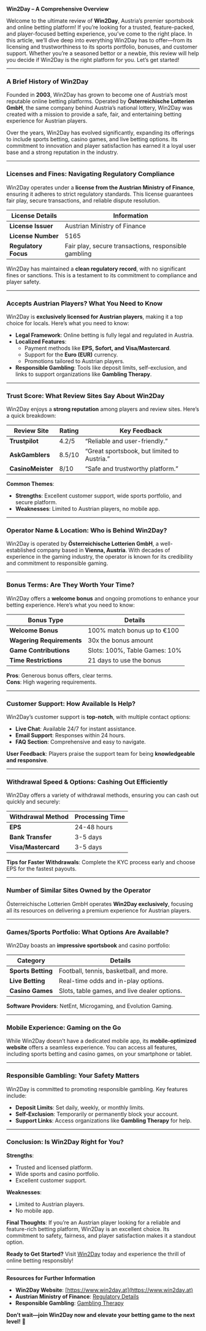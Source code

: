 **Win2Day – A Comprehensive Overview**  

Welcome to the ultimate review of **Win2Day**, Austria’s premier sportsbook and online betting platform! If you’re looking for a trusted, feature-packed, and player-focused betting experience, you’ve come to the right place. In this article, we’ll dive deep into everything Win2Day has to offer—from its licensing and trustworthiness to its sports portfolio, bonuses, and customer support. Whether you’re a seasoned bettor or a newbie, this review will help you decide if Win2Day is the right platform for you. Let’s get started!  

---

### **A Brief History of Win2Day**  

Founded in **2003**, Win2Day has grown to become one of Austria’s most reputable online betting platforms. Operated by **Österreichische Lotterien GmbH**, the same company behind Austria’s national lottery, Win2Day was created with a mission to provide a safe, fair, and entertaining betting experience for Austrian players.  

Over the years, Win2Day has evolved significantly, expanding its offerings to include sports betting, casino games, and live betting options. Its commitment to innovation and player satisfaction has earned it a loyal user base and a strong reputation in the industry.  

---

### **Licenses and Fines: Navigating Regulatory Compliance**  

Win2Day operates under a **license from the Austrian Ministry of Finance**, ensuring it adheres to strict regulatory standards. This license guarantees fair play, secure transactions, and reliable dispute resolution.  

| **License Details** | **Information** |  
|----------------------|-----------------|  
| **License Issuer**   | Austrian Ministry of Finance |  
| **License Number**   | 5165 |  
| **Regulatory Focus** | Fair play, secure transactions, responsible gambling |  

Win2Day has maintained a **clean regulatory record**, with no significant fines or sanctions. This is a testament to its commitment to compliance and player safety.  

---

### **Accepts Austrian Players? What You Need to Know**  

Win2Day is **exclusively licensed for Austrian players**, making it a top choice for locals. Here’s what you need to know:  

- **Legal Framework**: Online betting is fully legal and regulated in Austria.  
- **Localized Features**:  
  - Payment methods like **EPS, Sofort, and Visa/Mastercard**.  
  - Support for the **Euro (EUR)** currency.  
  - Promotions tailored to Austrian players.  
- **Responsible Gambling**: Tools like deposit limits, self-exclusion, and links to support organizations like **Gambling Therapy**.  

---

### **Trust Score: What Review Sites Say About Win2Day**  

Win2Day enjoys a **strong reputation** among players and review sites. Here’s a quick breakdown:  

| **Review Site** | **Rating** | **Key Feedback** |  
|------------------|------------|------------------|  
| **Trustpilot**   | 4.2/5      | “Reliable and user-friendly.” |  
| **AskGamblers**  | 8.5/10     | “Great sportsbook, but limited to Austria.” |  
| **CasinoMeister**| 8/10       | “Safe and trustworthy platform.” |  

**Common Themes**:  
- **Strengths**: Excellent customer support, wide sports portfolio, and secure platform.  
- **Weaknesses**: Limited to Austrian players, no mobile app.  

---

### **Operator Name & Location: Who is Behind Win2Day?**  

Win2Day is operated by **Österreichische Lotterien GmbH**, a well-established company based in **Vienna, Austria**. With decades of experience in the gaming industry, the operator is known for its credibility and commitment to responsible gaming.  

---

### **Bonus Terms: Are They Worth Your Time?**  

Win2Day offers a **welcome bonus** and ongoing promotions to enhance your betting experience. Here’s what you need to know:  

| **Bonus Type** | **Details** |  
|----------------|-------------|  
| **Welcome Bonus** | 100% match bonus up to €100 |  
| **Wagering Requirements** | 30x the bonus amount |  
| **Game Contributions** | Slots: 100%, Table Games: 10% |  
| **Time Restrictions** | 21 days to use the bonus |  

**Pros**: Generous bonus offers, clear terms.  
**Cons**: High wagering requirements.  

---

### **Customer Support: How Available Is Help?**  

Win2Day’s customer support is **top-notch**, with multiple contact options:  

- **Live Chat**: Available 24/7 for instant assistance.  
- **Email Support**: Responses within 24 hours.  
- **FAQ Section**: Comprehensive and easy to navigate.  

**User Feedback**: Players praise the support team for being **knowledgeable and responsive**.  

---

### **Withdrawal Speed & Options: Cashing Out Efficiently**  

Win2Day offers a variety of withdrawal methods, ensuring you can cash out quickly and securely:  

| **Withdrawal Method** | **Processing Time** |  
|-----------------------|---------------------|  
| **EPS**               | 24-48 hours |  
| **Bank Transfer**     | 3-5 days |  
| **Visa/Mastercard**   | 3-5 days |  

**Tips for Faster Withdrawals**: Complete the KYC process early and choose EPS for the fastest payouts.  

---

### **Number of Similar Sites Owned by the Operator**  

Österreichische Lotterien GmbH operates **Win2Day exclusively**, focusing all its resources on delivering a premium experience for Austrian players.  

---

### **Games/Sports Portfolio: What Options Are Available?**  

Win2Day boasts an **impressive sportsbook** and casino portfolio:  

| **Category** | **Details** |  
|--------------|-------------|  
| **Sports Betting** | Football, tennis, basketball, and more. |  
| **Live Betting** | Real-time odds and in-play options. |  
| **Casino Games** | Slots, table games, and live dealer options. |  

**Software Providers**: NetEnt, Microgaming, and Evolution Gaming.  

---

### **Mobile Experience: Gaming on the Go**  

While Win2Day doesn’t have a dedicated mobile app, its **mobile-optimized website** offers a seamless experience. You can access all features, including sports betting and casino games, on your smartphone or tablet.  

---

### **Responsible Gambling: Your Safety Matters**  

Win2Day is committed to promoting responsible gambling. Key features include:  

- **Deposit Limits**: Set daily, weekly, or monthly limits.  
- **Self-Exclusion**: Temporarily or permanently block your account.  
- **Support Links**: Access organizations like **Gambling Therapy** for help.  

---

### **Conclusion: Is Win2Day Right for You?**  

**Strengths**:  
- Trusted and licensed platform.  
- Wide sports and casino portfolio.  
- Excellent customer support.  

**Weaknesses**:  
- Limited to Austrian players.  
- No mobile app.  

**Final Thoughts**: If you’re an Austrian player looking for a reliable and feature-rich betting platform, Win2Day is an excellent choice. Its commitment to safety, fairness, and player satisfaction makes it a standout option.  

**Ready to Get Started?** Visit [Win2Day](https://www.win2day.at) today and experience the thrill of online betting responsibly!  

---

**Resources for Further Information**  
- **Win2Day Website**: [https://www.win2day.at](https://www.win2day.at)  
- **Austrian Ministry of Finance**: [Regulatory Details](https://www.bmf.gv.at)  
- **Responsible Gambling**: [Gambling Therapy](https://www.gamblingtherapy.org)  

**Don’t wait—join Win2Day now and elevate your betting game to the next level!** 🚀